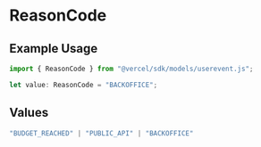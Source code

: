 # ReasonCode

## Example Usage

```typescript
import { ReasonCode } from "@vercel/sdk/models/userevent.js";

let value: ReasonCode = "BACKOFFICE";
```

## Values

```typescript
"BUDGET_REACHED" | "PUBLIC_API" | "BACKOFFICE"
```